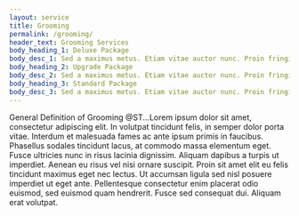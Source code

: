 ```yaml
---
layout: service
title: Grooming
permalink: /grooming/
header_text: Grooming Services
body_heading_1: Deluxe Package
body_desc_1: Sed a maximus metus. Etiam vitae auctor nunc. Proin fringilla arcu non dui condimentum, tempor facilisis diam semper. Vivamus diam sapien, dictum vitae facilisis sit amet, aliquet pellentesque erat. Sed convallis nisl in velit fringilla, et eleifend lacus tempor. Praesent in turpis mauris. Ut a sagittis massa. Praesent est ligula, consequat vitae egestas ut, convallis id ipsum.
body_heading_2: Upgrade Package
body_desc_2: Sed a maximus metus. Etiam vitae auctor nunc. Proin fringilla arcu non dui condimentum, tempor facilisis diam semper. Vivamus diam sapien, dictum vitae facilisis sit amet, aliquet pellentesque erat. Sed convallis nisl in velit fringilla, et eleifend lacus tempor. Praesent in turpis mauris. Ut a sagittis massa. Praesent est ligula, consequat vitae egestas ut, convallis id ipsum.
body_heading_3: Standard Package
body_desc_3: Sed a maximus metus. Etiam vitae auctor nunc. Proin fringilla arcu non dui condimentum, tempor facilisis diam semper. Vivamus diam sapien, dictum vitae facilisis sit amet, aliquet pellentesque erat. Sed convallis nisl in velit fringilla, et eleifend lacus tempor. Praesent in turpis mauris. Ut a sagittis massa. Praesent est ligula, consequat vitae egestas ut, convallis id ipsum.
---
```

General Definition of Grooming @ST...Lorem ipsum dolor sit amet, consectetur adipiscing elit. In volutpat tincidunt felis, in semper dolor porta vitae. Interdum et malesuada fames ac ante ipsum primis in faucibus. Phasellus sodales tincidunt lacus, at commodo massa elementum eget. Fusce ultricies nunc in risus lacinia dignissim. Aliquam dapibus a turpis ut imperdiet. Aenean eu risus vel nisi ornare suscipit. Proin sit amet elit eu felis tincidunt maximus eget nec lectus. Ut accumsan ligula sed nisl posuere imperdiet ut eget ante. Pellentesque consectetur enim placerat odio euismod, sed euismod quam hendrerit. Fusce sed consequat dui. Aliquam erat volutpat.